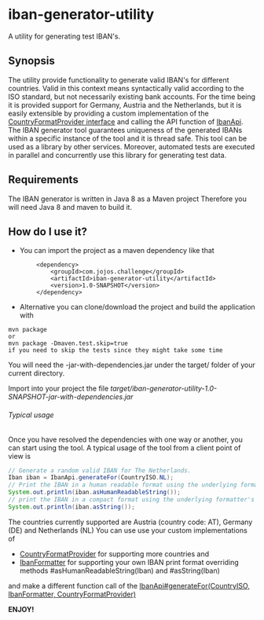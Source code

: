 # iban-generator-utility
A utility for generating test IBAN's.

## Synopsis
The utility provide functionality to generate valid IBAN's for different countries. Valid in this context means syntactically valid according to the ISO standard, but not necessarily existing bank accounts.
For the time being it is provided support for Germany, Austria and the Netherlands, but it is easily extensible by providing a custom implementation of the [CountryFormatProvider interface](https://github.com/mcjojos/iban-generator-utility/blob/master/src/main/java/com/jojos/challenge/iban/country/CountryFormatProvider.java) and calling the API function of [IbanApi](src/main/java/com/jojos/challenge/iban/api/IbanApi.java).
The IBAN generator tool guarantees uniqueness of the generated IBANs within a specific instance of the tool and it is thread safe.
This tool can be used as a library by other services.
Moreover, automated tests are executed in parallel and concurrently use this library for generating test data.

## Requirements
The IBAN generator is written in Java 8 as a Maven project
Therefore you will need Java 8 and maven to build it.

## How do I use it?
- You can import the project as a maven dependency like that
```
        <dependency>
            <groupId>com.jojos.challenge</groupId>
            <artifactId>iban-generator-utility</artifactId>
            <version>1.0-SNAPSHOT</version>
        </dependency>
```

- Alternative you can clone/download the project and build the application with
```
mvn package
or
mvn package -Dmaven.test.skip=true
if you need to skip the tests since they might take some time
```
You will need the -jar-with-dependencies.jar under the target/ folder of your current directory.

Import into your project the file
*target/iban-generator-utility-1.0-SNAPSHOT-jar-with-dependencies.jar*

###### Typical usage

Once you have resolved the dependencies with one way or another, you can start using the tool.
A typical usage of the tool from a client point of view is
```Java
// Generate a random valid IBAN for The Netherlands.
Iban iban = IbanApi.generateFor(CountryISO.NL);
// Print the IBAN in a human readable format using the underlying formatter's #asHumanReadableString()
System.out.println(iban.asHumanReadableString());
// print the IBAN in a compact format using the underlying formatter's #asHumanReadableString()
System.out.println(iban.asString());
```

The countries currently supported are Austria (country code: AT), Germany (DE) and Netherlands (NL)
You can use use your custom implementations of

- [CountryFormatProvider](https://github.com/mcjojos/iban-generator-utility/blob/master/src/main/java/com/jojos/challenge/iban/country/CountryFormatProvider.java)
for supporting more countries and
- [IbanFormatter](https://github.com/mcjojos/iban-generator-utility/blob/master/src/main/java/com/jojos/challenge/iban/format/IbanFormatter.java) for supporting your own IBAN print format overriding methods #asHumanReadableString(Iban) and #asString(Iban)

and make a different function call of the [IbanApi#generateFor(CountryISO, IbanFormatter, CountryFormatProvider)](https://github.com/mcjojos/iban-generator-utility/blob/master/src/main/java/com/jojos/challenge/iban/api/IbanApi.java)

**ENJOY!**
